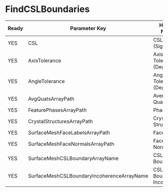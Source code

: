# FindCSLBoundaries #

| Ready | Parameter Key | Human Name | Parameter Type | Parameter Class |
|-------|---------------|------------|-----------------|----------------|
| YES | CSL | CSL (Sigma) | float32 | Float32Parameter |
| YES | AxisTolerance | Axis Tolerance (Degrees) | float32 | Float32Parameter |
| YES | AngleTolerance | Angle Tolerance (Degrees) | float32 | Float32Parameter |
| YES | AvgQuatsArrayPath | Average Quaternions | DataPath | ArraySelectionParameter |
| YES | FeaturePhasesArrayPath | Phases | DataPath | ArraySelectionParameter |
| YES | CrystalStructuresArrayPath | Crystal Structures | DataPath | ArraySelectionParameter |
| YES | SurfaceMeshFaceLabelsArrayPath | Face Labels | DataPath | ArraySelectionParameter |
| YES | SurfaceMeshFaceNormalsArrayPath | Face Normals | DataPath | ArraySelectionParameter |
| YES | SurfaceMeshCSLBoundaryArrayName | CSL Boundary | DataPath | ArrayCreationParameter |
| YES | SurfaceMeshCSLBoundaryIncoherenceArrayName | CSL Boundary Incoherence | DataPath | ArrayCreationParameter |
